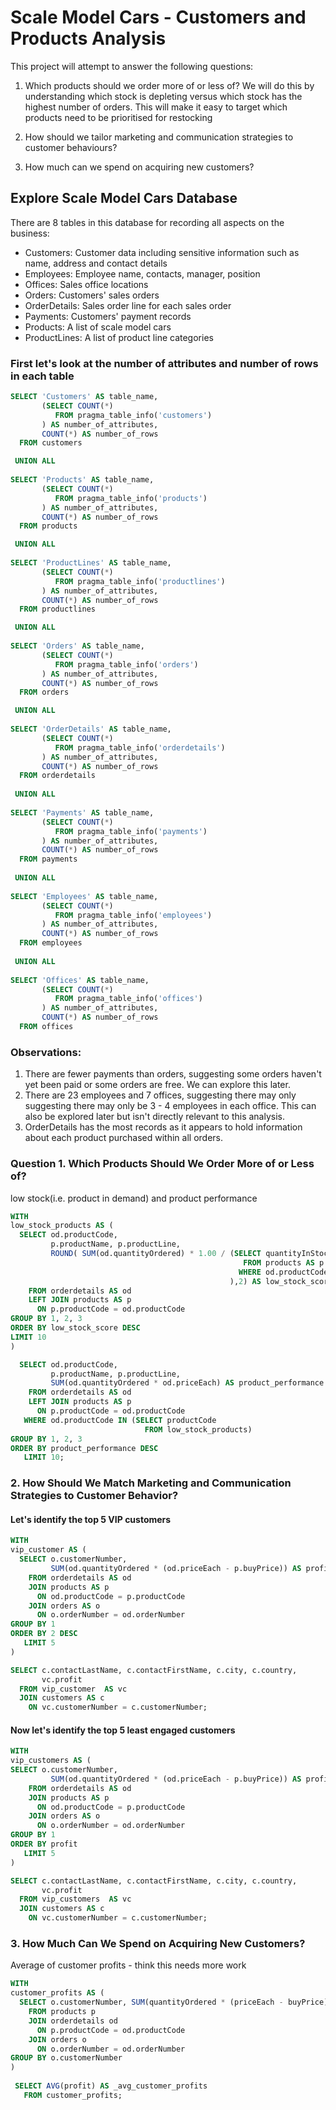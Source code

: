# Scale Model Cars - Customers and Products Analysis

This project will attempt to answer the following questions:

1. Which products should we order more of or less of? 
   We will do this by understanding which stock is depleting versus which stock has the highest number of orders.
   This will make it easy to target which products need to be prioritised for restocking
   
2. How should we tailor marketing and communication strategies to customer behaviours?
   
3. How much can we spend on acquiring new customers?

## Explore Scale Model Cars Database

There are 8 tables in this database for recording all aspects on the business:
- Customers: Customer data including sensitive information such as name, address and contact details
- Employees: Employee name, contacts, manager, position
- Offices: Sales office locations
- Orders: Customers' sales orders
- OrderDetails: Sales order line for each sales order
- Payments: Customers' payment records
- Products: A list of scale model cars
- ProductLines: A list of product line categories

### First let's look at the number of attributes and number of rows in each table
```sql
SELECT 'Customers' AS table_name,
	   (SELECT COUNT(*)
	      FROM pragma_table_info('customers')
	   ) AS number_of_attributes,
       COUNT(*) AS number_of_rows
  FROM customers

 UNION ALL
 
SELECT 'Products' AS table_name,
	   (SELECT COUNT(*)
	      FROM pragma_table_info('products')
	   ) AS number_of_attributes,
       COUNT(*) AS number_of_rows
  FROM products

 UNION ALL
 
SELECT 'ProductLines' AS table_name,
	   (SELECT COUNT(*)
	      FROM pragma_table_info('productlines')
	   ) AS number_of_attributes,
       COUNT(*) AS number_of_rows
  FROM productlines

 UNION ALL
 
SELECT 'Orders' AS table_name,
	   (SELECT COUNT(*)
	      FROM pragma_table_info('orders')
	   ) AS number_of_attributes,
       COUNT(*) AS number_of_rows
  FROM orders

 UNION ALL
 
SELECT 'OrderDetails' AS table_name,
	   (SELECT COUNT(*)
	      FROM pragma_table_info('orderdetails')
	   ) AS number_of_attributes,
       COUNT(*) AS number_of_rows
  FROM orderdetails
  
 UNION ALL
 
SELECT 'Payments' AS table_name,
	   (SELECT COUNT(*)
	      FROM pragma_table_info('payments')
	   ) AS number_of_attributes,
       COUNT(*) AS number_of_rows
  FROM payments
  
 UNION ALL
 
SELECT 'Employees' AS table_name,
	   (SELECT COUNT(*)
	      FROM pragma_table_info('employees')
	   ) AS number_of_attributes,
       COUNT(*) AS number_of_rows
  FROM employees
		
 UNION ALL
 
SELECT 'Offices' AS table_name,
	   (SELECT COUNT(*)
	      FROM pragma_table_info('offices')
	   ) AS number_of_attributes,
       COUNT(*) AS number_of_rows
  FROM offices
```

### Observations:
1. There are fewer payments than orders, suggesting some orders haven't yet been paid or some orders are free. We can explore this later.
2. There are 23 employees and 7 offices, suggesting there may only suggesting there may only be 3 - 4 employees in each office. This can also be explored later but isn't directly relevant to this analysis. 
3. OrderDetails has the most records as it appears to hold information about each product purchased within all orders.

### Question 1. Which Products Should We Order More of or Less of?
low stock(i.e. product in demand) and product performance
```sql
WITH
low_stock_products AS (
  SELECT od.productCode,
         p.productName, p.productLine,
         ROUND( SUM(od.quantityOrdered) * 1.00 / (SELECT quantityInStock
                                                    FROM products AS p
                                                   WHERE od.productCode = p.productCode
                                                 ),2) AS low_stock_score
    FROM orderdetails AS od
    LEFT JOIN products AS p
      ON p.productCode = od.productCode
GROUP BY 1, 2, 3
ORDER BY low_stock_score DESC
LIMIT 10
)

  SELECT od.productCode,
         p.productName, p.productLine,
         SUM(od.quantityOrdered * od.priceEach) AS product_performance
    FROM orderdetails AS od
    LEFT JOIN products AS p
	  ON p.productCode = od.productCode
   WHERE od.productCode IN (SELECT productCode
                              FROM low_stock_products)
GROUP BY 1, 2, 3
ORDER BY product_performance DESC
   LIMIT 10;
```

### 2. How Should We Match Marketing and Communication Strategies to Customer Behavior?
#### Let's identify the top 5 VIP customers
```sql
WITH
vip_customer AS (
  SELECT o.customerNumber,
         SUM(od.quantityOrdered * (od.priceEach - p.buyPrice)) AS profit
    FROM orderdetails AS od
    JOIN products AS p
      ON od.productCode = p.productCode
    JOIN orders AS o
      ON o.orderNumber = od.orderNumber
GROUP BY 1
ORDER BY 2 DESC
   LIMIT 5
)

SELECT c.contactLastName, c.contactFirstName, c.city, c.country,
       vc.profit
  FROM vip_customer  AS vc
  JOIN customers AS c
    ON vc.customerNumber = c.customerNumber;
```

#### Now let's identify the top 5 least engaged customers
```sql
WITH
vip_customers AS (
SELECT o.customerNumber,
	     SUM(od.quantityOrdered * (od.priceEach - p.buyPrice)) AS profit
    FROM orderdetails AS od
    JOIN products AS p
      ON od.productCode = p.productCode
    JOIN orders AS o
	  ON o.orderNumber = od.orderNumber
GROUP BY 1
ORDER BY profit
   LIMIT 5
)

SELECT c.contactLastName, c.contactFirstName, c.city, c.country,
       vc.profit
  FROM vip_customers  AS vc
  JOIN customers AS c
    ON vc.customerNumber = c.customerNumber;
```


### 3. How Much Can We Spend on Acquiring New Customers?
Average of customer profits - think this needs more work
``` sql
WITH
customer_profits AS (
  SELECT o.customerNumber, SUM(quantityOrdered * (priceEach - buyPrice)) AS profit
    FROM products p
    JOIN orderdetails od
      ON p.productCode = od.productCode
    JOIN orders o
      ON o.orderNumber = od.orderNumber
GROUP BY o.customerNumber
)
 
 SELECT AVG(profit) AS _avg_customer_profits
   FROM customer_profits;
```
